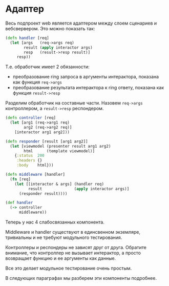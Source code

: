 # Адаптер

Весь подпроект web является адаптером между слоем сценариев и вебсвервером.
Это можно показать так:

```clojure
(defn handler [req]
  (let [args   (req->args req)
        result (apply interactor args)
        resp   (result->resp result)]
     resp))
```

Т.е. обработчик имеет 2 обязанности:
+ преобразование ring запроса в аргументы интерактора, показана как функция `req->args`
+ преобразование результата интерактора к ring ответу, показана как функция `result->resp`

Разделим обработчик на составные части.
Назовем `req->args` контроллером, а `result->resp` респондером.

```clojure
(defn controller [req]
  (let [arg1 (req->arg1 req)
        arg2 (req->arg2 req)]
    [interactor arg1 arg2]))

(defn responder [result [arg1 arg2]]
  (let [viewmodel (presenter result arg1 arg2)
        html      (template viewmodel)]
    {:status  200
     :headers {}
     :body    html}))

(defn middleware [handler]
  (fn [req]
    (let [[interactor & args] (handler req)
          result              (apply interactor args)]
      (responder result))))

(def handler
  (-> controller
      middleware))
```

Теперь у нас 4 слабосвязанных компонента.

Middleware и handler существуют в единсвенном экземляре, тривиальны и
не требуют модульного тестирования.

Контроллеры и респондеры не зависят друг от друга.
Обратите внимание, что контроллер не вызывает интерактор, а просто
возвращает функцию и ее аргументы как данные.

Все это делает модульное тестирование очень простым.

В следующих параграфах мы разберем эти компоненты подробнее.
